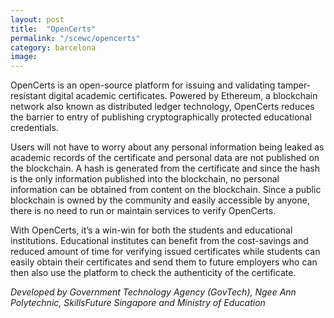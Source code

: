 ```yaml
---
layout: post
title:  "OpenCerts"
permalink: "/scewc/opencerts"
category: barcelona
image: 
---
```


OpenCerts is an open-source platform for issuing and validating tamper-resistant digital academic certificates. Powered by Ethereum, a blockchain network also known as distributed ledger technology, OpenCerts reduces the barrier to entry of publishing cryptographically protected educational credentials.

Users will not have to worry about any personal information being leaked as academic records of the certificate and personal data are not published on the blockchain. A hash is generated from the certificate and since the hash is the only information published into the blockchain, no personal information can be obtained from content on the blockchain.
Since a public blockchain is owned by the community and easily accessible by anyone, there is no need to run or maintain services to verify OpenCerts.

With OpenCerts, it’s a win-win for both the students and educational institutions. Educational institutes can benefit from the cost-savings and reduced amount of time for verifying issued certificates while students can easily obtain their certificates and send them to future employers who can then also use the platform to check the authenticity of the certificate.

*Developed by Government Technology Agency (GovTech), Ngee Ann Polytechnic, SkillsFuture Singapore and Ministry of Education* 
